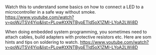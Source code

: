 #

##
Watch this to understand some basics on how to connect a LED to a microcontroller in a safe way without smoke. 
https://www.youtube.com/watch?v=poWJTSV4Yio&list=PLowKtXNTBypETld5oX1ZMI-LYoA2LWi8D

When doing embedded system programming, you sometimes need to attach cables, build adapters with protective resistors etc. Here are som hints and tips on soldering to watch. 
https://www.youtube.com/watch?v=poWJTSV4Yio&list=PLowKtXNTBypETld5oX1ZMI-LYoA2LWi8D

